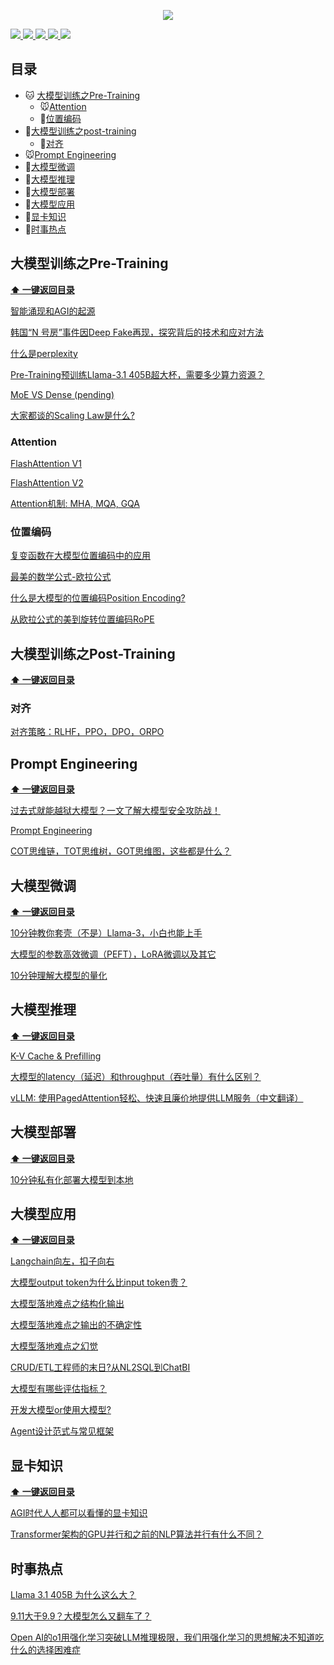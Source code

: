 <p align="center">
  <img src="https://github.com/luhengshiwo/LLMForEverybody/blob/main/pic/common/pr/banner.jpg"" >
</p>

<p> 
<a href="https://github.com/luhengshiwo/LLMForEverybody/stargazers">
<img src="https://github.com/luhengshiwo/LLMForEverybody/blob/main/pic/common/svg/github.svg" > </a>
<a href="https://github.com/luhengshiwo/LLMForEverybody/blob/main/pic/common/pr/wechat.png"> <img src="https://github.com/luhengshiwo/LLMForEverybody/blob/main/pic/common/svg/wechat.svg" > </a>
<a href="https://www.zhihu.com/people/lu-heng-45-95"> <img src="https://github.com/luhengshiwo/LLMForEverybody/blob/main/pic/common/svg/zhihu.svg"> </a>
<a href="https://blog.csdn.net/qq_25295605?spm=1011.2415.3001.5343"> <img src="https://github.com/luhengshiwo/LLMForEverybody/blob/main/pic/common/svg/csdn.svg"> </a>
<a href="https://juejin.cn/user/3824524390049531"> <img src="https://github.com/luhengshiwo/LLMForEverybody/blob/main/pic/common/svg/juejin.svg"> </a>
</p> 


## 目录

- 🐱 [大模型训练之Pre-Training](#大模型训练之Pre-Training)
  - 🐭[Attention](#Attention)
  - 🐯[位置编码](#位置编码)
- 🐶[大模型训练之post-training](#大模型训练之Post-Training)
  - 🐹[对齐](#对齐)
- 🐭[Prompt Engineering](#Prompt-Engineering)
- 🐯[大模型微调](#大模型微调)
- 🐻[大模型推理](#大模型推理)
- 🐨[大模型部署](#大模型部署)
- 🦁[大模型应用](#大模型应用)
- 🐘[显卡知识](#显卡知识)
- 🐳[时事热点](#时事热点)



## 大模型训练之Pre-Training

**[⬆ 一键返回目录](#目录)** 

[智能涌现和AGI的起源](https://zhuanlan.zhihu.com/p/719462728)

[韩国“N 号房”事件因Deep Fake再现，探究背后的技术和应对方法](https://zhuanlan.zhihu.com/p/719011284)

[什么是perplexity](https://mp.weixin.qq.com/s?__biz=MzkyOTY4Mjc4MQ==&mid=2247483766&idx=1&sn=56563281557b6f58feacb935eb6a872a&chksm=c2048544f5730c52cf2bf4c9ed60ac0a21793bacdddc4d63b481d4aa887bc6a838fecf0b6cc7&token=607452854&lang=zh_CN#rd)

[Pre-Training预训练Llama-3.1 405B超大杯，需要多少算力资源？](https://mp.weixin.qq.com/s?__biz=MzkyOTY4Mjc4MQ==&mid=2247483839&idx=1&sn=3f35dfe8ed2c87bf4c0b4ac7bfa3e6a9&chksm=c204858df5730c9b8a152a0330dee0183467a063c25aadd0da7cc47d9d5b2f97347fab22708d&token=607452854&lang=zh_CN#rd)

[MoE VS Dense (pending)](url)

[大家都谈的Scaling Law是什么?](https://blog.csdn.net/qq_25295605/article/details/141950871)

### Attention

[FlashAttention V1](https://zhuanlan.zhihu.com/p/713048343)

[FlashAttention V2](https://blog.csdn.net/qq_25295605/article/details/141633955?spm=1001.2014.3001.5502)

[Attention机制: MHA, MQA, GQA](https://zhuanlan.zhihu.com/p/714323628)

### 位置编码

[复变函数在大模型位置编码中的应用](https://blog.csdn.net/qq_25295605/article/details/141708680)

[最美的数学公式-欧拉公式](https://blog.csdn.net/qq_25295605/article/details/141571407?spm=1001.2014.3001.5502)

[什么是大模型的位置编码Position Encoding?](https://blog.csdn.net/qq_25295605/article/details/141571042?spm=1001.2014.3001.5502)

[从欧拉公式的美到旋转位置编码RoPE](https://blog.csdn.net/qq_25295605/article/details/141630770?spm=1001.2014.3001.5502)

## 大模型训练之Post-Training

**[⬆ 一键返回目录](#目录)**

### 对齐

[对齐策略：RLHF，PPO，DPO，ORPO](https://zhuanlan.zhihu.com/p/713100677)

## Prompt Engineering
**[⬆ 一键返回目录](#目录)**

[过去式就能越狱大模型？一文了解大模型安全攻防战！](https://zhuanlan.zhihu.com/p/713100677)

[Prompt Engineering](https://zhuanlan.zhihu.com/p/713318025)

[COT思维链，TOT思维树，GOT思维图，这些都是什么？](https://blog.csdn.net/qq_25295605/article/details/141885831)

## 大模型微调

**[⬆ 一键返回目录](#目录)**

[10分钟教你套壳（不是）Llama-3，小白也能上手](https://mp.weixin.qq.com/s?__biz=MzkyOTY4Mjc4MQ==&mid=2247483895&idx=1&sn=72e9ca9874aeb4fd51a076c14341242f&chksm=c20485c5f5730cd38f43cf32cc851ade15286d5bd14c8107906449f8c52db9d3bfd72cfc40c8&token=607452854&lang=zh_CN#rd)

[大模型的参数高效微调（PEFT），LoRA微调以及其它](https://blog.csdn.net/qq_25295605/article/details/141807242)

[10分钟理解大模型的量化](https://blog.csdn.net/qq_25295605/article/details/141951407)


## 大模型推理

**[⬆ 一键返回目录](#目录)**

[K-V Cache & Prefilling](https://zhuanlan.zhihu.com/p/714128928)

[大模型的latency（延迟）和throughput（吞吐量）有什么区别？](https://blog.csdn.net/qq_25295605/article/details/141706600?spm=1001.2014.3001.5502)

[vLLM: 使用PagedAttention轻松、快速且廉价地提供LLM服务（中文翻译）](https://zhuanlan.zhihu.com/p/719900186) 

## 大模型部署

**[⬆ 一键返回目录](#目录)**

[10分钟私有化部署大模型到本地](https://zhuanlan.zhihu.com/p/714669680)

## 大模型应用

**[⬆ 一键返回目录](#目录)**

[Langchain向左，扣子向右](https://blog.csdn.net/qq_25295605/article/details/141397147?spm=1001.2014.3001.5502)

[大模型output token为什么比input token贵？](https://zhuanlan.zhihu.com/p/715121827)

[大模型落地难点之结构化输出](https://zhuanlan.zhihu.com/p/714961812)

[大模型落地难点之输出的不确定性](https://blog.csdn.net/qq_25295605/article/details/141332480)

[大模型落地难点之幻觉](https://blog.csdn.net/qq_25295605/article/details/141397248?spm=1001.2014.3001.5502)

[CRUD/ETL工程师的末日?从NL2SQL到ChatBI](https://blog.csdn.net/qq_25295605/article/details/141436495?spm=1001.2014.3001.5502)

[大模型有哪些评估指标？](https://blog.csdn.net/qq_25295605/article/details/141809560)

[开发大模型or使用大模型?](https://blog.csdn.net/qq_25295605/article/details/141884573)

[Agent设计范式与常见框架](https://zhuanlan.zhihu.com/p/719237443)

## 显卡知识

**[⬆ 一键返回目录](#目录)**

[AGI时代人人都可以看懂的显卡知识](https://mp.weixin.qq.com/s?__biz=MzkyOTY4Mjc4MQ==&mid=2247484001&idx=1&sn=5a178a9006cc308f2e84b5a0db6994ff&chksm=c2048653f5730f45b3b08af03023aee24969d89ad5586e4e25c68b09393bf5a8abfd9670a6f3&token=607452854&lang=zh_CN#rd)

[Transformer架构的GPU并行和之前的NLP算法并行有什么不同？](https://zhuanlan.zhihu.com/p/719665585)

## 时事热点

[Llama 3.1 405B 为什么这么大？](https://mp.weixin.qq.com/s?__biz=MzkyOTY4Mjc4MQ==&mid=2247483782&idx=1&sn=3a14a0cde14eb6643beaeb5b472ffa26&chksm=c20485b4f5730ca2d7b002a29e617a75c08d004a1b3da891ab352cbe31ca37541a546e29abc7&token=607452854&lang=zh_CN#rd)

[9.11大于9.9？大模型怎么又翻车了？](https://mp.weixin.qq.com/s?__biz=MzkyOTY4Mjc4MQ==&mid=2247483800&idx=1&sn=48b326352c37d686f7f46ee5df9f00b4&chksm=c20485aaf5730cbca8f0dfcb9746830229b8f07eec092e0e124bc558d1073ee32e3f55716221&token=607452854&lang=zh_CN#rd)

[Open AI的o1用强化学习突破LLM推理极限，我们用强化学习的思想解决不知道吃什么的选择困难症](https://zhuanlan.zhihu.com/p/719892728)